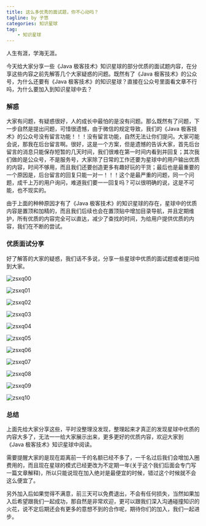 ```yaml
---  
title: 这么多优秀的面试题，你不心动吗？
tagline: by 子悠  
categories: 知识星球
tag: 
    - 知识星球
---
```


人生有涯，学海无涯。

今天给大家分享一些《Java 极客技术》知识星球的部分优质的面试题内容，在分享这些内容之前先解答几个大家疑惑的问题。既然有了《Java 极客技术》的公众号，为什么还要有《Java 极客技术》的知识星球？直接在公众号里面看文章不行吗，为什么要加入到知识星球中去？

<!--more-->

### 解惑

大家有问题，有疑惑很好，人的成长中最怕的是没有问题。那么既然有了问题，下一步自然是提出问题，可惜很遗憾，由于微信的规定导致，我们的《Java 极客技术》的公众号没有留言功能！！！没有留言功能，自然无法让你们提问。大家可能会说，那我在后台留言啊。很好，这是一个方案，但是遗憾的告诉大家，首先后台留言的消息只能保存短暂的几天时间，我们很难在第一时间内看到并回复；其次我们做的是公众号，不是服务号，大家除了日常的工作还要为星球中的用户输出优质的内容，时间不够用，而且我们还要创造更多有趣好玩的干货；最后也是最重要的一个原因是，后台留言的回复只能一对一！！！这个是最严重的问题，同一个问题，成千上万的用户询问，难道我们要一一回复吗？可以很明确的说，这是不可能，也不现实的。

由于上面的种种原因才有了《Java 极客技术》的知识星球的存在，星球中的优质内容是置顶和加精的，而且我们后续也会在置顶贴中增加目录导航，并且定期维护，所有优质的内容完全可以直达，减少了查找的时间，为给用户提供优质的内容，我们在不断的尝试。

### 优质面试分享

好了解答的大家的疑惑，我们话不多说，分享一些星球中优质的面试题或者提问给到大家。

![zsxq00](http://www.justdojava.com/assets/images/2019/java/image_ziyou/zsxq00.JPEG)



![zsxq01](http://www.justdojava.com/assets/images/2019/java/image_ziyou/zsxq01.JPEG)



![zsxq02](http://www.justdojava.com/assets/images/2019/java/image_ziyou/zsxq02.JPEG)



![zsxq03](http://www.justdojava.com/assets/images/2019/java/image_ziyou/zsxq03.JPEG)



![zsxq04](http://www.justdojava.com/assets/images/2019/java/image_ziyou/zsxq04.JPEG)



![zsxq05](http://www.justdojava.com/assets/images/2019/java/image_ziyou/zsxq05.JPEG)



![zsxq06](http://www.justdojava.com/assets/images/2019/java/image_ziyou/zsxq06.JPEG)



![zsxq07](http://www.justdojava.com/assets/images/2019/java/image_ziyou/zsxq07.JPEG)



![zsxq08](http://www.justdojava.com/assets/images/2019/java/image_ziyou/zsxq08.JPEG)



![zsxq09](http://www.justdojava.com/assets/images/2019/java/image_ziyou/zsxq09.JPEG)



![zsxq10](http://www.justdojava.com/assets/images/2019/java/image_ziyou/zsxq10.JPEG)



### 总结

上面先给大家分享这些，平时没整理没发现，整理起来才真正的发现星球中优质的内容大多了，无法一一给大家展示出来，更多更好的优质内容，欢迎大家到《Java 极客技术》知识星球中阅读。

需要提醒大家的是现在距离前一千的名额已经不多了，一千名过后我们会增加入圈费用的，而且现在星球的模式已经更改为不定期一年(关于这个我们后面会专门写一篇文章解释)，所以只能说现在加入绝对是最便宜的时候，错过这个时候就不会这么便宜了。

另外加入后如果觉得不满意，前三天可以免费退出，不会有任何损失，当然如果加入后希望跟我们一起成功，那自然是非常欢迎，更可以跟我们深入沟通碰撞知识的火花，说不定后期还会有更多的意想不到的合作呢，期待你们的加入，我们一起进步。